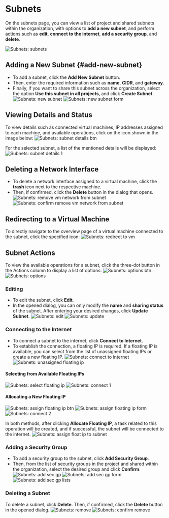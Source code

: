 # Subnets

On the subnets page, you can view a list of project and shared subnets within the organization, with options to **add a new subnet**, and perform actions such as **edit**, **connect to the internet**, **add a security group**, and **delete**.

![Subnets: subnets](subnets.png)

## Adding a New Subnet {#add-new-subnet}

- To add a subnet, click the **Add New Subnet** button.
- Then, enter the required information such as **name**, **CIDR**, and **gateway**.
- Finally, if you want to share this subnet across the organization, select the option **Use this subnet in all projects**, and click **Create Subnet**.
  ![Subnets: new subnet](new-subnet-btn.png)
  ![Subnets: new subnet form](new-subnet-form.png)

## Viewing Details and Status

To view details such as connected virtual machines, IP addresses assigned to each machine, and available operations, click on the icon shown in the image below:
![Subnets: subnet details btn](subnet-details-btn.png)

For the selected subnet, a list of the mentioned details will be displayed:
![Subnets: subnet details 1](subnet-details-1.png)

## Deleting a Network Interface

- To delete a network interface assigned to a virtual machine, click the **trash** icon next to the respective machine.
- Then, if confirmed, click the **Delete** button in the dialog that opens.
  ![Subnets: remove vm network from subnet](remove-vm-network-from-subnet.png)
  ![Subnets: confirm remove vm network from subnet](confirm-remove-vm-network-from-subnet.png)

## Redirecting to a Virtual Machine

To directly navigate to the overview page of a virtual machine connected to the subnet, click the specified icon:
![Subnets: redirect to vm](redirect-to-vm.png)

## Subnet Actions

To view the available operations for a subnet, click the three-dot button in the Actions column to display a list of options:
![Subnets: options btn](subnet-actions-btn.png)
![Subnets: options](subnet-actions.png)

### Editing

- To edit the subnet, click **Edit**.
- In the opened dialog, you can only modify the **name** and **sharing status** of the subnet. After entering your desired changes, click **Update Subnet**.
  ![Subnets: edit](edit-subnet.png)
  ![Subnets: update](update-subnet.png)

### Connecting to the Internet

- To connect a subnet to the internet, click **Connect to Internet**.
- To establish the connection, a floating IP is required. If a floating IP is available, you can select from the list of unassigned floating IPs or create a new floating IP.
  ![Subnets: connect to internet](connect-to-internet.png)
  ![Subnets: unassigned floating ip](unassigned-floating-ip.png)

#### Selecting from Available Floating IPs

![Subnets: select floating ip](select-unassigned-floating-ip.png)
![Subnets: connect 1](connect-to-internet-1.png)

#### Allocating a New Floating IP

![Subnets: assign floating ip btn](assign-floating-ip-btn.png)
![Subnets: assign floating ip form](assign-floating-ip-form.png)
![Subnets: connect 2](connect-to-internet-2.png)

In both methods, after clicking **Allocate Floating IP**, a task related to this operation will be created, and if successful, the subnet will be connected to the internet.
![Subnets: assign float ip to subnet](assign-float-ip-to-subnet.png)

### Adding a Security Group

- To add a security group to the subnet, click **Add Security Group**.
- Then, from the list of security groups in the project and shared within the organization, select the desired group and click **Confirm**.
  ![Subnets: add sec gp](add-sec-gp-to-subnet.png)
  ![Subnets: add sec gp form](add-sec-gp-to-subnet-form.png)
  ![Subnets: add sec gp lists](sec-gp-lists.png)

### Deleting a Subnet

To delete a subnet, click **Delete**.
Then, if confirmed, click the **Delete** button in the opened dialog.
![Subnets: remove](remove-subnet.png)
![Subnets: confirm remove](confirm-remove-subnet.png)
